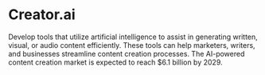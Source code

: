 # Creator.ai
Develop tools that utilize artificial intelligence to assist in generating written, visual, or audio content efficiently. These tools can help marketers, writers, and businesses streamline content creation processes. The AI-powered content creation market is expected to reach $6.1 billion by 2029. 
